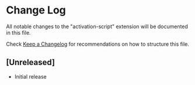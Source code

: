 # Change Log

All notable changes to the "activation-script" extension will be documented in this file.

Check [Keep a Changelog](http://keepachangelog.com/) for recommendations on how to structure this file.

## [Unreleased]

- Initial release